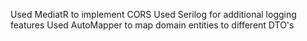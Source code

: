 Used MediatR to implement CORS
Used Serilog for additional logging features
Used AutoMapper to map domain entities to different DTO's

